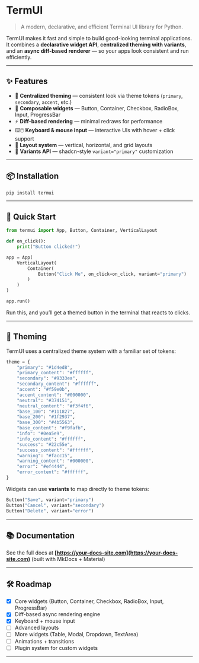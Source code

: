 # TermUI

> A modern, declarative, and efficient Terminal UI library for Python.

TermUI makes it fast and simple to build good-looking terminal applications.  
It combines a **declarative widget API**, **centralized theming with variants**, and an **async diff-based renderer** — so your apps look consistent and run efficiently.

---

## ✨ Features

- 🎨 **Centralized theming** — consistent look via theme tokens (`primary`, `secondary`, `accent`, etc.)
- 🧩 **Composable widgets** — Button, Container, Checkbox, RadioBox, Input, ProgressBar
- ⚡ **Diff-based rendering** — minimal redraws for performance
- ⌨️🖱️ **Keyboard & mouse input** — interactive UIs with hover + click support
- 📐 **Layout system** — vertical, horizontal, and grid layouts
- 🔌 **Variants API** — shadcn-style `variant="primary"` customization

---

## 📦 Installation

```bash
pip install termui
```

---

## 🚀 Quick Start

```python
from termui import App, Button, Container, VerticalLayout

def on_click():
    print("Button clicked!")

app = App(
    VerticalLayout(
        Container(
            Button("Click Me", on_click=on_click, variant="primary")
        )
    )
)

app.run()
```

Run this, and you’ll get a themed button in the terminal that reacts to clicks.

---

## 🎨 Theming

TermUI uses a centralized theme system with a familiar set of tokens:

```python
theme = {
    "primary": "#1d4ed8",
    "primary_content": "#ffffff",
    "secondary": "#9333ea",
    "secondary_content": "#ffffff",
    "accent": "#f59e0b",
    "accent_content": "#000000",
    "neutral": "#374151",
    "neutral_content": "#f3f4f6",
    "base_100": "#111827",
    "base_200": "#1f2937",
    "base_300": "#4b5563",
    "base_content": "#f9fafb",
    "info": "#0ea5e9",
    "info_content": "#ffffff",
    "success": "#22c55e",
    "success_content": "#ffffff",
    "warning": "#facc15",
    "warning_content": "#000000",
    "error": "#ef4444",
    "error_content": "#ffffff",
}
```

Widgets can use **variants** to map directly to theme tokens:

```python
Button("Save", variant="primary")
Button("Cancel", variant="secondary")
Button("Delete", variant="error")
```

---

## 📚 Documentation

See the full docs at **[https://your-docs-site.com](https://your-docs-site.com)**
(built with MkDocs + Material)

---

## 🛠️ Roadmap

- [x] Core widgets (Button, Container, Checkbox, RadioBox, Input, ProgressBar)
- [x] Diff-based async rendering engine
- [x] Keyboard + mouse input
- [ ] Advanced layouts
- [ ] More widgets (Table, Modal, Dropdown, TextArea)
- [ ] Animations + transitions
- [ ] Plugin system for custom widgets

---
